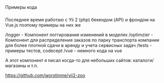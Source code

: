 Примеры кода
#####

Последнее время работаю с Yii 2 (php) бекендом (API) и фрондом на Vue.js поэтому примеры на них же

/logger - Компонент логгирования изменений в моделях
/optimzier - Компонент для распределения заказов по парку транспорта компании для более плотной сдачи в аренду и учета сервисных задач
/tests - примеры тестов, codecept
/vue - немного кода на vue

А этот компонент я писал когда-то для небольших сайтов: каталоги/магазины и т.п.

https://github.com/worstinme/yii2-zoo
